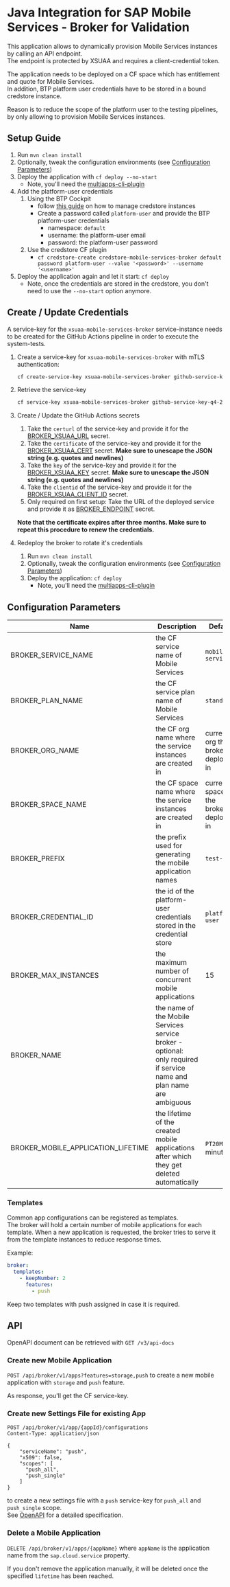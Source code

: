 # Java Integration for SAP Mobile Services - Broker for Validation

This application allows to dynamically provision Mobile Services instances by calling an API endpoint.  
The endpoint is protected by XSUAA and requires a client-credential token.

The application needs to be deployed on a CF space which has entitlement and quote for Mobile Services.  
In addition, BTP platform user credentials have to be stored in a bound credstore instance.

Reason is to reduce the scope of the platform user to the testing pipelines, by only allowing to provision Mobile Services instances.

## Setup Guide

1. Run `mvn clean install`
2. Optionally, tweak the configuration environments (see [Configuration Parameters](#configuration-parameters))
3. Deploy the application with `cf deploy --no-start`
   * Note, you'll need the [multiapps-cli-plugin](https://github.com/cloudfoundry/multiapps-cli-plugin)
4. Add the platform-user credentials
   1. Using the BTP Cockpit
      * follow [this guide](https://help.sap.com/docs/CREDENTIAL_STORE/601525c6e5604e4192451d5e7328fa3c/2a5423fc9ccb4ff3847cc6bd6c05b445.html) on how to manage credstore instances
      * Create a password called `platform-user` and provide the BTP platform-user credentials
        * namespace: `default`
        * username: the platform-user email
        * password: the platform-user password
   2. Use the credstore CF plugin
      * `cf credstore-create credstore-mobile-services-broker default password platform-user --value '<password>' --username '<username>'`
5. Deploy the application again and let it start: `cf deploy`
   * Note, once the credentials are stored in the credstore, you don't need to use the `--no-start` option anymore.

## Create / Update Credentials

A service-key for the `xsuaa-mobile-services-broker` service-instance needs to be created for the GitHub Actions pipeline in order to execute the system-tests.

1. Create a service-key for `xsuaa-mobile-services-broker` with mTLS authentication:

   ```bash
   cf create-service-key xsuaa-mobile-services-broker github-service-key-q4-2022 -c '{"credential-type":"x509","x509":{"key-length":2048,"validity":3,"validity-type":"MONTHS"}}'
   ```

2. Retrieve the service-key

   ```bash
   cf service-key xsuaa-mobile-services-broker github-service-key-q4-2022
   ```

3. Create / Update the GitHub Actions secrets
   1. Take the `certurl` of the service-key and provide it for the [BROKER_XSUAA_URL](https://github.com/SAP/java-integration-for-sap-mobile-services/settings/secrets/actions/BROKER_XSUAA_URL) secret.
   2. Take the `certificate` of the service-key and provide it for the [BROKER_XSUAA_CERT](https://github.com/SAP/java-integration-for-sap-mobile-services/settings/secrets/actions/BROKER_XSUAA_CERT) secret. **Make sure to unescape the JSON string (e.g. quotes and newlines)**
   3. Take the `key` of the service-key and provide it for the [BROKER_XSUAA_KEY](https://github.com/SAP/java-integration-for-sap-mobile-services/settings/secrets/actions/BROKER_XSUAA_KEY) secret. **Make sure to unescape the JSON string (e.g. quotes and newlines)**
   4. Take the `clientid` of the service-key and provide it for the [BROKER_XSUAA_CLIENT_ID](https://github.com/SAP/java-integration-for-sap-mobile-services/settings/secrets/actions/BROKER_XSUAA_CLIENT_ID) secret.
   5. Only required on first setup:
      Take the URL of the deployed service and provide it as [BROKER_ENDPOINT](https://github.com/SAP/java-integration-for-sap-mobile-services/settings/secrets/actions/BROKER_ENDPOINT) secret.

   **Note that the certificate expires after three months. Make sure to repeat this procedure to renew the credentials.**

4. Redeploy the broker to rotate it's credentials
   1. Run `mvn clean install`
   2. Optionally, tweak the configuration environments (see [Configuration Parameters](#configuration-parameters))
   3. Deploy the application: `cf deploy`
      * Note, you'll need the [multiapps-cli-plugin](https://github.com/cloudfoundry/multiapps-cli-plugin)

## Configuration Parameters

| Name                               | Description                                                                                                          | Default                                 |
|------------------------------------|----------------------------------------------------------------------------------------------------------------------|-----------------------------------------|
| BROKER_SERVICE_NAME                | the CF service name of Mobile Services                                                                               | `mobile-services`                       |
| BROKER_PLAN_NAME                   | the CF service plan name of Mobile Services                                                                          | `standard`                              |
| BROKER_ORG_NAME                    | the CF org name where the service instances are created in                                                           | current org the broker is deployed in   |
| BROKER_SPACE_NAME                  | the CF space name where the service instances are created in                                                         | current space the broker is deployed in |
| BROKER_PREFIX                      | the prefix used for generating the mobile application names                                                          | `test-`                                 |
| BROKER_CREDENTIAL_ID               | the id of the platform-user credentials stored in the credential store                                               | `platform-user`                         |
| BROKER_MAX_INSTANCES               | the maximum number of concurrent mobile applications                                                                 | 15                                      |
| BROKER_NAME                        | the name of the Mobile Services service broker - optional: only required if service name and plan name are ambiguous |                                         |
| BROKER_MOBILE_APPLICATION_LIFETIME | the lifetime of the created mobile applications after which they get deleted automatically                           | `PT20M` (20 minutes)                    |

### Templates

Common app configurations can be registered as templates.  
The broker will hold a certain number of mobile applications for each template. When a new application is requested, the broker tries to serve it from the template instances to reduce response times.

Example:

```yaml
broker:
  templates:
    - keepNumber: 2
      features:
        - push
```

Keep two templates with push assigned in case it is required.

## API

OpenAPI document can be retrieved with `GET /v3/api-docs`

### Create new Mobile Application

`POST /api/broker/v1/apps?features=storage,push` to create a new mobile application with `storage` and `push` feature.

As response, you'll get the CF service-key.

### Create new Settings File for existing App

```
POST /api/broker/v1/app/{appId}/configurations
Content-Type: application/json

{
    "serviceName": "push",
    "x509": false,
    "scopes": [
      "push_all",
      "push_single"
    ]
}
```
to create a new settings file with a `push` service-key for `push_all` and `push_single` scope.  
See [OpenAPI](#api) for a detailed specification.

### Delete a Mobile Application

`DELETE /api/broker/v1/apps/{appName}` where `appName` is the application name from the `sap.cloud.service` property.

If you don't remove the application manually, it will be deleted once the specified `lifetime` has been reached.
